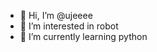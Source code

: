 - 👋 Hi, I’m @ujeeee
- 👀 I’m interested in robot
- 🌱 I’m currently learning python

<!---
uje123/uje123 is a ✨ special ✨ repository because its `README.md` (this file) appears on your GitHub profile.
You can click the Preview link to take a look at your changes.
--->
